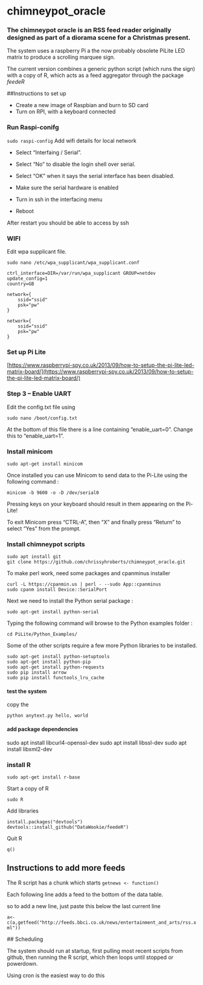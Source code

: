 # chimneypot_oracle

### The chimneypot oracle is an RSS feed reader originally designed as part of a diorama scene for a Christmas present. 

The system uses a raspberry Pi a the now probably obsolete PiLite LED matrix to produce a scrolling marquee sign. 

The current version combines a generic python script (which runs the sign) with a copy of R, which acts as a feed aggregator through the package *feedeR* 

##Instructions to set up 

* Create a new image of Raspbian and burn to SD card
* Turn on RPI, with a keyboard connected

### Run Raspi-conifg
`sudo raspi-config`
Add wifi details for local network

* Select “Interfaing / Serial”. 
* Select “No” to disable the login shell over serial. 
* Select “OK” when it says the serial interface has been disabled. 
* Make sure the serial hardware is enabled

* Turn in ssh in the interfacing menu
* Reboot


After restart you should be able to access by ssh



### WIFI

Edit wpa supplicant file. 

`sudo nano /etc/wpa_supplicant/wpa_supplicant.conf`


	ctrl_interface=DIR=/var/run/wpa_supplicant GROUP=netdev
	update_config=1
	country=GB
		
	network={
        ssid="ssid"
        psk="pw"
	}

	network={
        ssid="ssid"
        psk="pw"
	}

### Set up Pi Lite
[https://www.raspberrypi-spy.co.uk/2013/09/how-to-setup-the-pi-lite-led-matrix-board/](https://www.raspberrypi-spy.co.uk/2013/09/how-to-setup-the-pi-lite-led-matrix-board/)

### Step 3 – Enable UART
Edit the config.txt file using

	sudo nano /boot/config.txt

At the bottom of this file there is a line containing “enable_uart=0”. Change this to “enable_uart=1”.


### Install minicom

	sudo apt-get install minicom
	

Once installed you can use Minicom to send data to the Pi-Lite using the following command :

	minicom -b 9600 -o -D /dev/serial0

Pressing keys on your keyboard should result in them appearing on the Pi-Lite!

To exit Minicom press “CTRL-A”, then “X” and finally press “Return” to select “Yes” from the prompt.


### Install chimneypot scripts
	sudo apt install git
	git clone https://github.com/chrissyhroberts/chimneypot_oracle.git

To make perl work, need some packages and cpanminus installer

	curl -L https://cpanmin.us | perl - --sudo App::cpanminus
	sudo cpanm install Device::SerialPort
	



Next we need to install the Python serial package :

	sudo apt-get install python-serial

Typing the following command will browse to the Python examples folder :

	cd PiLite/Python_Examples/

Some of the other scripts require a few more Python libraries to be installed.

	sudo apt-get install python-setuptools
	sudo apt-get install python-pip
	sudo apt-get install python-requests
	sudo pip install arrow
	sudo pip install functools_lru_cache
	
#### test the system
copy the 

	python anytext.py hello, world


#### add package dependencies

sudo apt install libcurl4-openssl-dev
sudo apt install libssl-dev
sudo apt install libxml2-dev


### install R
	sudo apt-get install r-base

Start a copy of R
	
	sudo R

Add libraries

	install.packages("devtools")
	devtools::install_github("DataWookie/feedeR")

Quit R
	
	q()
	
	
## Instructions to add more feeds

The R script has a chunk which starts `getnews <- function()`

Each following line adds a feed to the bottom of the data table. 

so to add a new line, just paste this below the last current line

`a<-c(a,getfeed("http://feeds.bbci.co.uk/news/entertainment_and_arts/rss.xml"))`
	

## Scheduling

The system should run at startup, first pulling most recent scripts from github, then running the R script, which then loops until stopped or powerdown.

Using cron is the easiest way to do this


	
